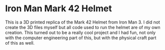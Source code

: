 # Iron Man Mark 42 Helmet

This is a 3D printed replica of the Mark 42 Helmet from Iron Man 3. I did not create the 3D files myself but all 
code used to run the helmet are of my own creation. This turned out to be a really cool project and I had fun,
not only with the computer engineering part of this, but with the physical craft part of this as well. 
